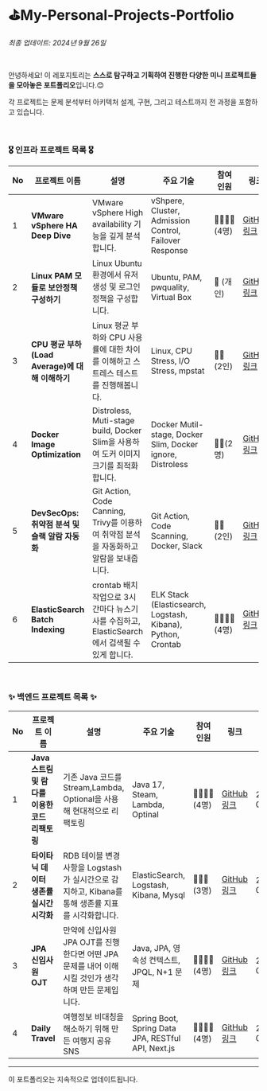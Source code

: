 # ⛳My-Personal-Projects-Portfolio

*최종 업데이트: 2024년 9월 26일*

<br>

안녕하세요! 이 레포지토리는 **스스로 탐구하고 기획하여 진행한 다양한 미니 프로젝트들을 모아놓은 포트폴리오**입니다.😊 <br>

각 프로젝트는 문제 분석부터 아키텍처 설계, 구현, 그리고 테스트까지 전 과정을 포함하고 있습니다. 

<br>

### 🎖️ 인프라 프로젝트 목록 🎖️

| No | 프로젝트 이름 | 설명 | 주요 기술 | 참여<br> 인원 | 링크 | 날짜 |
|----|---------------|------|-----------|----------|------|------|
| 1  | **VMware vSphere HA Deep Dive** | VMware vSphere High availability 기능을 깊게 분석합니다.| vShpere, Cluster, Admission Control, Failover Response | 👩‍👩‍👧‍👦 (4명) | [GitHub 링크](https://github.com/ChoiYoungHa/VMware_vSphere_HA_DeepDive) | 2024-09-13 |
| 2  | **Linux PAM 모듈로 보안정책 구성하기** | Linux Ubuntu 환경에서 유저생성 및 로그인 정책을 구성합니다. | Ubuntu, PAM, pwquality, Virtual Box| 🙋 (개인) | [GitHub 링크](https://github.com/ChoiYoungHa/Linux_PAM) | 2024-09-19 |
| 3  | **CPU 평균 부하(Load Average)에 대해 이해하기** | Linux 평균 부하와 CPU 사용률에 대한 차이를 이해하고 스트레스 테스트를 진행해봅니다. | Linux, CPU Stress, I/O Stress, mpstat| 👩‍👩<br> (2인) | [GitHub 링크](https://github.com/ChoiYoungHa/Linux_LoadAverage) | 2024-09-23 |
| 4  | **Docker Image Optimization** | Distroless, Muti-stage build, Docker Slim을 사용하여 도커 이미지 크기를 최적화합니다. | Docker Mutil-stage, Docker Slim, Docker ignore, Distroless | <br>👩‍👩(2명) | [GitHub 링크](https://github.com/ChoiYoungHa/FISA3-DockerImageOptimization) | 2024-09-24 |
| 5  | **DevSecOps: 취약점 분석 및 슬랙 알람 자동화** | Git Action, Code Canning, Trivy를 이용하여 취약점 분석을 자동화하고 알람을 보내줍니다.  | Git Action, Code Scanning, Docker, Slack | 👩‍👩<br> (2인) | [GitHub 링크](https://github.com/ChoiYoungHa/FISA3-Docker-Trivyㄴ) | 2024-09-25 |
| 6  | **ElasticSearch Batch Indexing** | crontab 배치작업으로 3시간마다 뉴스기사를 수집하고, ElasticSearch에서 검색될 수 있게 합니다. | ELK Stack (Elasticsearch, Logstash, Kibana), Python, Crontab | <br>👩‍👩‍👧‍👦(4명) | [GitHub 링크](https://github.com/ChoiYoungHa/WooriFISA-ELK-Batch-Indexing) | 2024-09-20 |

<br>

### ✨ 백엔드 프로젝트 목록 ✨

| No | 프로젝트 이름 | 설명 | 주요 기술 | 참여 인원 | 링크 | 날짜 |
|----|---------------|------|-----------|----------|------|------|
| 1  | **Java 스트림 및 람다를 이용한 코드 리팩토링** | 기존 Java 코드를 Stream,Lambda, Optional을 사용해 현대적으로 리팩토링 | Java 17, Steam, Lambda, Optinal | 👩‍👩‍👧‍👦 <br> (4명) | [GitHub 링크](https://github.com/ChoiYoungHa/WooriFISA-java-stream-refactoring) | 2024-07-19 |
| 2  | **타이타닉 데이터 생존률 실시간 시각화** | RDB 테이블 변경사항을 Logstash가 실시간으로 감지하고, Kibana를 통해 생존률 지표를 시각화합니다. | ElasticSearch, Logstash, Kibana, Mysql | 👩‍👩‍👧 <br> (3명) | [GitHub 링크](https://github.com/ChoiYoungHa/WooriFISA-ELK-RDB-Pipline) | 2024-07-25 |
| 3  | **JPA 신입사원 OJT** | 만약에 신입사원 JPA OJT를 진행한다면 어떤 JPA 문제를 내어 이해시킬 것인가 생각하며 만든 문제입니다. | Java, JPA, 영속성 컨텍스트, JPQL, N+1 문제 | 👩‍👩‍👧‍👦 <br> (4명) | [GitHub 링크](https://github.com/ChoiYoungHa/WooriFISA-JPA-OJT) | 2024-08-02 |
| 4  | **Daily Travel** | 여행정보 비대칭을 해소하기 위해 만든 여행지 공유 SNS | Spring Boot, Spring Data JPA, RESTful API, Next.js | 👩‍👩‍👧‍👦 <br> (4명) | [GitHub 링크](https://github.com/ChoiYoungHa/WooriFISA-DailyTravel) | 2024-08-16 |

---

이 포트폴리오는 지속적으로 업데이트됩니다.
